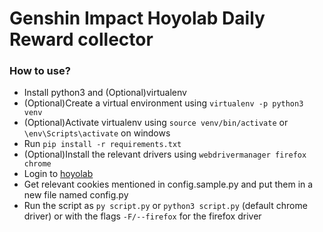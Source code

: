 # Genshin Impact Hoyolab Daily Reward collector

### How to use?

- Install python3 and (Optional)virtualenv
- (Optional)Create a virtual environment using `virtualenv -p python3 venv`
- (Optional)Activate virtualenv using `source venv/bin/activate` or `\env\Scripts\activate` on windows
- Run `pip install -r requirements.txt`
- (Optional)Install the relevant drivers using `webdrivermanager firefox chrome`
- Login to [hoyolab](https://hoyolab.com)
- Get relevant cookies mentioned in config.sample.py and put them in a new file named config.py
- Run the script as `py script.py` or `python3 script.py` (default chrome driver) or with the flags `-F/--firefox` for the firefox driver
